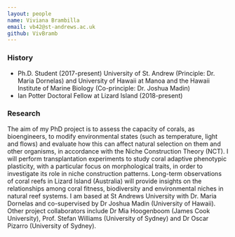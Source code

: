 ```yaml
---
layout: people
name: Viviana Brambilla
email: vb42@st-andrews.ac.uk
github: VivBramb
---
```


### History

- Ph.D. Student (2017-present) University of St. Andrew (Principle: Dr. Maria Dornelas) and University of Hawaii at Manoa and the Hawaii Institute of Marine Biology (Co-principle: Dr. Joshua Madin)
- Ian Potter Doctoral Fellow at Lizard Island (2018-present)

### Research

The aim of my PhD project is to assess the capacity of corals, as bioengineers, to modify environmental states (such as temperature, light and flows) and evaluate how this can affect natural selection on them and other organisms, in accordance with the Niche Construction Theory (NCT). I will perform transplantation experiments to study coral adaptive phenotypic plasticity, with a particular focus on morphological traits, in order to investigate its role in niche construction patterns. Long-term observations of coral reefs in Lizard Island (Australia) will provide insights on the relationships among coral fitness, biodiversity and environmental niches in natural reef systems. I am based at St Andrews University with Dr. Maria Dornelas and co-supervised by Dr Joshua Madin (University of Hawaii). Other project collaborators include Dr Mia Hoogenboom (James Cook University), Prof. Stefan Williams (University of Sydney) and Dr Oscar Pizarro (University of Sydney).
